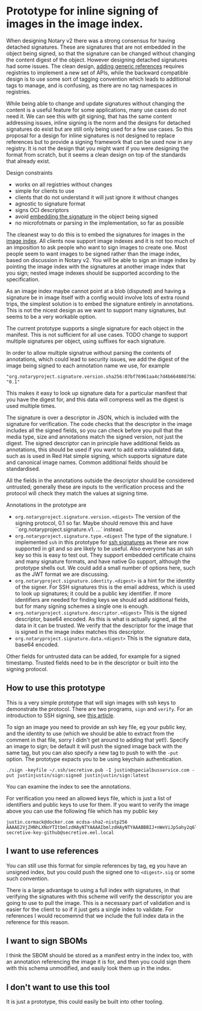 # Prototype for inline signing of images in the image index.

When designing Notary v2 there was a strong consensus for having detached signatures. These are
signatures that are not embedded in the object being signed, so that the signature can be changed
without changing the content digest of the object.
However designing detached signatures had some issues. The clean design,
[adding generic references](https://github.com/oras-project/artifacts-spec) requires registries to implement
a new set of APIs, while the backward compatible design is to use some sort of tagging convention which leads
to additional tags to manage, and is confusing, as there are no tag namespaces in registries.

While being able to change and update signatures without changing the content is a useful feature for
some applications, many use cases do not need it. We can see this with git signing, that has the same
content addressing issues, inline signing is the norm and the designs for detached signatures do exist
but are still only being used for a few use cases. So this proposal for a design for inline signatures
is not designed to replace references but to provide a signing framework that can be used now in any
registry. It is not the design that you might want if you were designing the format from scratch, but
it seems a clean design on top of the standards that already exist.

Design constraints
- works on all registries without changes
- simple for clients to use
- clients that do not understand it will just ignore it without changes
- agnostic to signature format
- signs OCI descriptors
- avoid [embedding the signature](https://latacora.micro.blog/2019/07/24/how-not-to.html) in the object being signed
- no microfotmats or parsing in the implementation, so far as possible

The cleanest way to do this is to embed the signatures for images in the [image index](https://github.com/opencontainers/image-spec/blob/main/image-index.md).
All clients now support image indexes and it is not too much of an imposition to ask people who want
to sign images to create one. Most people seem to want images to be signed rather than the image index,
based on discussion in Notary v2. You will be able to sign an image index by pointing the image index with
the signatures at another image index that you sign; nested image indexes should be supported according to
the specification.

As an image index maybe cannot point at a blob (disputed) and having a signature be in image itself with
a config would involve lots of extra round trips, the simplest solution is to embed the signature entirely
in annotations. This is not the nicest design as we want to support many signatures, but seems to be a very
workable option.

The current prototype supports a single signature for each object in the manifest. This is not sufficient for
all use cases. TODO change to support multiple signatures per object, using suffixes for each signature.

In order to allow multiple signatrue without parsing the contents of annotations, which could lead to security
issues, we add the digest of the image being signed to each annotation name we use, for example

```
"org.notaryproject.signature.version.sha256:07bf76961aa4c7d4b6648087563dc15d5374e1ca10b16f1643d70c6d7d541ee6": "0.1"
```

This makes it easy to look up signature data for a particular manifest that you have the digest for, and this data
will compress well as the digest is used multiple times.

The signature is over a descriptor in JSON, which is included with the signature for verification. The code checks
that the descriptor in the image includes all the signed fields, so you can check before you pull that the media
type, size and annotations match the signed version, not just the digest. The signed descriptor can in principle
have additional fields as annotations, this should be used if you want to add extra validated data, such as is
used in Red Hat simple signing, which supports signature date and canonical image names. Common additional fields
should be standardised.

All the fields in the annotations outside the descriptor should be considered untrusted; generally these are inputs
to the verification process and the protocol will check they match the values at signing time.

Annotations in the prototype are
- `org.notaryproject.signature.version.<digest>` The version of the signing protocol, 0.1 so far. Maybe should
  remove this and have ``org.notaryproject.signature.v1. ...` instead.
- `org.notaryproject.signature.type.<digest` The type of the signature. I implemented `ssh` in this prototype for
  [ssh signatures](https://www.agwa.name/blog/post/ssh_signatures) as these are now supported in git and so are likely
  to be useful. Also everyone has an ssh key so this is easy to test out. They support embedded certificate chains
  and many signature formats, and have native Go support, although the prototype shells out. We could add a small
  number of options here, such as the JWT format we are discussing.
- `org.notaryproject.signature.identity.<digest>` is a hint for the identity of the signer. For SSH signatures this
  is the email address, which is used to look up signatures; it could be a public key identifier. If more identifiers
  are needed for finding keys we should add additional fields, but for many signing schemes a single one is enough.
- `org.notaryproject.signature.descriptor.<digest>` This is the signed descriptor, base64 encoded. As this is what
  is actually signed, all the data in it can be trusted. We verify that the descriptor for the image that is signed
  in the image index matches this descriptor.
- `org.notaryproject.signature.data.<digest>` This is the signature data, base64 encoded.

Other fields for untrusted data can be added, for example for a signed timestamp. Trusted fields need to be in the
descriptor or built into the signing protocol.

## How to use this prototype

This is a very simple prototype that will sign images with ssh keys to demonstrate the protocol. There are two
programs, `sign` and `verify`. For an introduction to SSH signing, see [this article](https://www.agwa.name/blog/post/ssh_signatures).

To sign an image you need to provide an ssh key file, eg your public key, and the identity to use (which we should be able to extract
from the comment in that file, sorry I didn't get around to adding that yet!). Specify an image to sign; be default it will push the
signed image back with the same tag, but you can also specify a new tag to push to with the `-put` option. The prototype expacts
you to be using keychain authentication.

```
./sign -keyfile ~/.ssh/secretive.pub -I justin@specialbusservice.com -put justinjustin/sign:signed justinjustin/sign:latest
```

You can examine the index to see the annotations.

For verification you need an allowed keys file, which is just a list of identifiers and public keys to use for them. If you
want to verify the image above you can use the following file which has my public key

```
justin.cormack@docker.com ecdsa-sha2-nistp256 AAAAE2VjZHNhLXNoYTItbmlzdHAyNTYAAAAIbmlzdHAyNTYAAABBBIJ+nWeViJpSahy2q6l/nfDVX/0kkExQKIHWI73E/ZAy0i3ljzjetox6gYPhyYC/W99TVkXlXJa29k8f9CKeyRI= secretive-key-github@secretive.eel.local

```

## I want to use references

You can still use this format for simple references by tag, eg you have an unsigned index, but you could push the signed one to
`<digest>.sig` or some such convention.

There is a large advantage to using a full index with signatures, in that verifying the signatures with this scheme will verify
the desscriptor you are going to use to pull the image. This is a necessary part of validation and is easier for the client to
so if it just gets a single index to validate. For references I would recomemnd that we include the full index data in the
reference for this reason. 

## I want to sign SBOMs

I think the SBOM should be stored as a manifest entry in the index too, with an annotation referencing the image it is for, and
then you could sign them with this schema unmodified, and easily look them up in the index.

## I don't want to use this tool

It is just a prototype, this could easily be built into other tooling.

